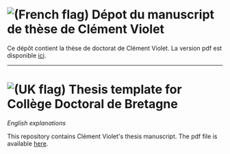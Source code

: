 # ![(French flag)](https://upload.wikimedia.org/wikipedia/en/thumb/c/c3/Flag_of_France.svg/50px-Flag_of_France.svg.png) Dépot du manuscript de thèse de Clément Violet

Ce dépôt contient la thèse de doctorat de Clément Violet. La version pdf est disponible [ici](https://github.com/clementviolet/phd-thesis/blob/main/Rendered/pdf/These_Clement_VIOLET.pdf).

---

# ![(UK flag)](https://upload.wikimedia.org/wikipedia/en/thumb/a/ae/Flag_of_the_United_Kingdom.svg/50px-Flag_of_the_United_Kingdom.svg.png) Thesis template for Collège Doctoral de Bretagne

*English explanations*

This repository contains Clément Violet's thesis manuscript. The pdf file is available [here](https://github.com/clementviolet/phd-thesis/blob/main/Rendered/pdf/These_Clement_VIOLET.pdf).